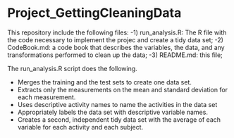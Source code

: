 Project_GettingCleaningData
===========================

This repository include the following files:
-1) run_analysis.R: The R file with the code necessary to implement the projec and create a tidy data set;
-2) CodeBook.md: a code book that describes the variables, the data, and any transformations performed to clean up the data;
-3) README.md: this file;


The run_analysis.R script does the following. 
- Merges the training and the test sets to create one data set.
- Extracts only the measurements on the mean and standard deviation for each measurement. 
- Uses descriptive activity names to name the activities in the data set
- Appropriately labels the data set with descriptive variable names. 
- Creates a second, independent tidy data set with the average of each variable for each activity and each subject.

